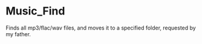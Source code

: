 Music_Find
==========

Finds all mp3/flac/wav files, and moves it to a specified folder, requested by my father.
